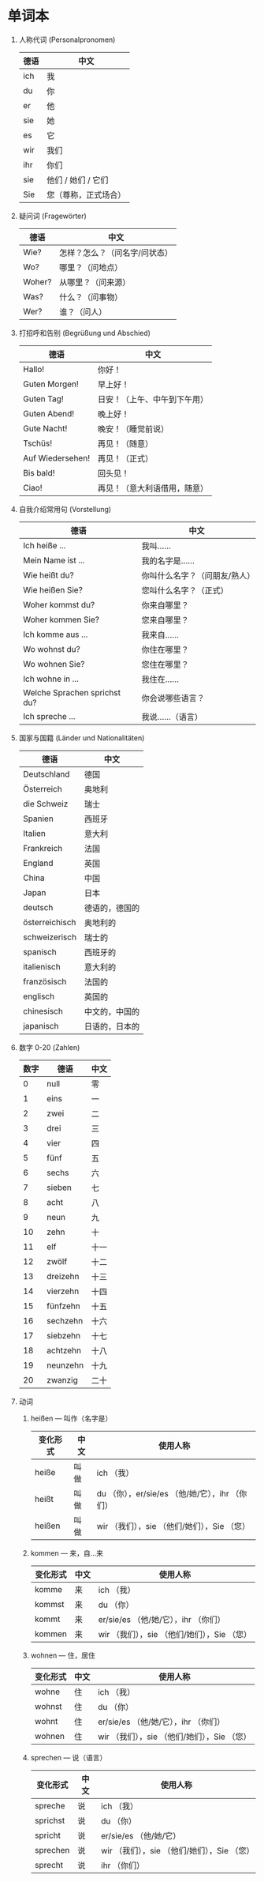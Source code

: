 # 单词本

1. 人称代词 (Personalpronomen)

     德语 | 中文
     --- | ---
     ich | 我
     du | 你
     er | 他
     sie | 她
     es | 它
     wir | 我们
     ihr | 你们
     sie | 他们 / 她们 / 它们
     Sie | 您（尊称，正式场合）

2. 疑问词 (Fragewörter)

     德语 | 中文
     --- | ---
     Wie? | 怎样？怎么？（问名字/问状态）
     Wo? | 哪里？（问地点）
     Woher? | 从哪里？（问来源）
     Was? | 什么？（问事物）
     Wer? | 谁？（问人）

3. 打招呼和告别 (Begrüßung und Abschied)

     德语 | 中文
     --- | ---
     Hallo! | 你好！
     Guten Morgen! | 早上好！
     Guten Tag! | 日安！（上午、中午到下午用）
     Guten Abend! | 晚上好！
     Gute Nacht! | 晚安！（睡觉前说）
     Tschüs! | 再见！（随意）
     Auf Wiedersehen! | 再见！（正式）
     Bis bald! | 回头见！
     Ciao! | 再见！（意大利语借用，随意）

4. 自我介绍常用句 (Vorstellung)

     德语 | 中文
     --- | ---
     Ich heiße ... | 我叫……
     Mein Name ist ... | 我的名字是……
     Wie heißt du? | 你叫什么名字？（问朋友/熟人）
     Wie heißen Sie? | 您叫什么名字？（正式）
     Woher kommst du? | 你来自哪里？
     Woher kommen Sie? | 您来自哪里？
     Ich komme aus ... | 我来自……
     Wo wohnst du? | 你住在哪里？
     Wo wohnen Sie? | 您住在哪里？
     Ich wohne in ... | 我住在……
     Welche Sprachen sprichst du? | 你会说哪些语言？
     Ich spreche ... | 我说……（语言）

5. 国家与国籍 (Länder und Nationalitäten)

     德语 | 中文
     --- | ---
     Deutschland | 德国
     Österreich | 奥地利
     die Schweiz | 瑞士
     Spanien | 西班牙
     Italien | 意大利
     Frankreich | 法国
     England | 英国
     China | 中国
     Japan | 日本
     deutsch | 德语的，德国的
     österreichisch | 奥地利的
     schweizerisch | 瑞士的
     spanisch | 西班牙的
     italienisch | 意大利的
     französisch | 法国的
     englisch | 英国的
     chinesisch | 中文的，中国的
     japanisch | 日语的，日本的

6. 数字 0-20 (Zahlen)

     数字 | 德语 | 中文
     --- | --- | ---
     0 | null | 零
     1 | eins | 一
     2 | zwei | 二
     3 | drei | 三
     4 | vier | 四
     5 | fünf | 五
     6 | sechs | 六
     7 | sieben | 七
     8 | acht | 八
     9 | neun | 九
     10 | zehn | 十
     11 | elf | 十一
     12 | zwölf | 十二
     13 | dreizehn | 十三
     14 | vierzehn | 十四
     15 | fünfzehn | 十五
     16 | sechzehn | 十六
     17 | siebzehn | 十七
     18 | achtzehn | 十八
     19 | neunzehn | 十九
     20 | zwanzig | 二十

7. 动词
   1. heißen — 叫作（名字是）
   
        变化形式 | 中文 | 使用人称
        --- | --- | ---
        heiße | 叫做 | ich （我）
        heißt | 叫做 | du （你），er/sie/es （他/她/它），ihr （你们）
        heißen | 叫做 | wir （我们），sie （他们/她们），Sie （您）

   2. kommen — 来，自...来

        变化形式 | 中文 | 使用人称
        --- | --- | ---
        komme | 来 | ich （我）
        kommst | 来 | du （你）
        kommt | 来 | er/sie/es （他/她/它），ihr （你们）
        kommen | 来 | wir （我们），sie （他们/她们），Sie （您）

   3. wohnen — 住，居住

        变化形式 | 中文 | 使用人称
        --- | --- | ---
        wohne | 住 | ich （我）
        wohnst | 住 | du （你）
        wohnt | 住 | er/sie/es （他/她/它），ihr （你们）
        wohnen | 住 | wir （我们），sie （他们/她们），Sie （您）

   4. sprechen — 说（语言）

        变化形式 | 中文 | 使用人称
        --- | --- | ---
        spreche | 说 | ich （我）
        sprichst | 说 | du （你）
        spricht | 说 | er/sie/es （他/她/它）
        sprechen | 说 | wir （我们），sie （他们/她们），Sie （您）
        sprecht | 说 | ihr （你们）
